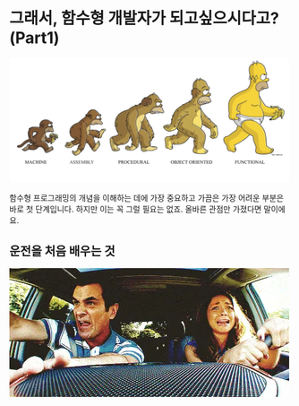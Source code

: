 # 그래서, 함수형 개발자가 되고싶으시다고?(Part1)

<img src="../images/main.png" alt="main" width="500">

함수형 프로그래밍의 개념을 이해하는 데에 가장 중요하고 가끔은 가장 어려운 부분은 바로 첫 단계입니다. 하지만 이는 꼭 그럴 필요는 없죠. 올바른 관점만 가졌다면 말이에요.

## 운전을 처음 배우는 것

<img src="../images/learning-to-drive.png" alt="1" width="500">